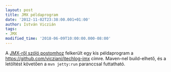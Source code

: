 ```yaml
---
layout: post
title: JMX példaprogram
date: '2012-11-02T23:38:00.001+01:00'
author: István Viczián
tags:
- JMX
modified_time: '2018-06-09T10:00:00.000-08:00'
---
```


A [JMX-ről szóló
postomhoz](/2009/09/19/java-monitorozas-es-menedzsment.html) felkerült
egy kis példaprogram a <https://github.com/vicziani/jtechlog-jmx> címre.
Maven-nel build-elhető, és a letöltést követően a `mvn jetty:run`
paranccsal futtatható.
